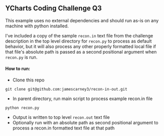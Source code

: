 ## YCharts Coding Challenge Q3
This example uses no external dependencies and should run as-is on any machine
with python installed.

I've included a copy of the sample `recon.in` text file from the challenge
description in the top level directory for `recon.py` to process as default
behavior, but it will also process any other properly formatted local file if
that file's absolute path is passed as a second positional argument when
`recon.py` is run.


#### How to run:
- Clone this repo

`git clone git@github.com:jamescarney3/recon-in-out.git`
- In parent directory, run main script to process example recon.in file

`python recon.py`
- Output is written to top level `recon.out` text file
- Optionally run with an absolute path as second positional argument to process
a recon.in formatted text file at that path